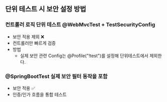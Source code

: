 ﻿## 단위 테스트 시 보안 설정 방법
### 컨트롤러 로직 단위 테스트	@WebMvcTest + TestSecurityConfig
- 보안 적용 제외 ❌
- 컨트롤러만 빠르게 검증
- 방법
  - 실제 보안 관련 Config는 @Profile("!test")를 설정해 단위테스트에서 제외한다. 

### @SpringBootTest 실제 보안 필터 동작을 포함	
- 보안 적용 ✅
- 인증/인가 흐름을 통합 테스트